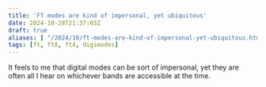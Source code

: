 ```yaml
---
title: 'FT modes are kind of impersonal, yet ubiquitous'
date: 2024-10-28T21:37:03Z
draft: true
aliases: [ "/2024/10/ft-modes-are-kind-of-impersonal-yet-ubiquitous.html" ]
tags: [ft, ft8, ft4, digimodes]
---
```


It feels to me that digital modes can be sort of impersonal, yet they are often all I hear on whichever bands are accessible at the time. 
